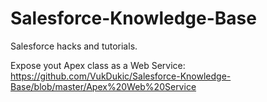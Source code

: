 # Salesforce-Knowledge-Base
Salesforce hacks and tutorials.



Expose yout Apex class as a Web Service: https://github.com/VukDukic/Salesforce-Knowledge-Base/blob/master/Apex%20Web%20Service
